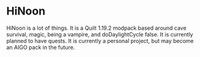 # HiNoon
 HiNoon is a lot of things. It is a Quilt 1.19.2 modpack based around cave survival, magic, being a vampire, and doDaylightCycle false. It is currently planned to have quests. It is currently a personal project, but may become an AIGO pack in the future.